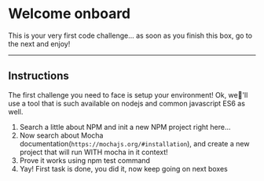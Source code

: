 # Welcome onboard

This is your very first code challenge... as soon as you finish this box, go to the next and enjoy!

---

## Instructions

The first challenge you need to face is setup your environment!
Ok, we'll use a tool that is such available on nodejs and common javascript ES6 as well.

1. Search a little about NPM and init a new NPM project right here...
2. Now search about Mocha documentation(`https://mochajs.org/#installation`), and create a new project that will run WITH mocha in it context!
3. Prove it works using npm test command
4. Yay! First task is done, you did it, now keep going on next boxes
